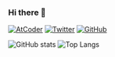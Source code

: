 ### Hi there 👋

[![AtCoder](https://img.shields.io/endpoint?url=https%3A%2F%2Fatcoder-badges.now.sh%2Fapi%2Fatcoder%2Fjson%2Fkuroinusan)](https://atcoder.jp/users/kuroinusan)
[![Twitter](https://img.shields.io/twitter/follow/N0deMain?style=social)](https://twitter.com/N0deMain)
[![GitHub](https://img.shields.io/github/followers/penguin8331.svg?style=social&label=Follow)](https://github.com/penguin8331?tab=followers)  

![GitHub stats](https://github-readme-stats.vercel.app/api?username=pochi1111&show_icons=true)
![Top Langs](https://github-readme-stats.vercel.app/api/top-langs/?username=pochi1111&theme=light&layout=compact)

<!--
**pochi1111/pochi1111** is a ✨ _special_ ✨ repository because its `README.md` (this file) appears on your GitHub profile.

Here are some ideas to get you started:

- 🔭 I’m currently working on ...
- 🌱 I’m currently learning ...
- 👯 I’m looking to collaborate on ...
- 🤔 I’m looking for help with ...
- 💬 Ask me about ...
- 📫 How to reach me: ...
- 😄 Pronouns: ...
- ⚡ Fun fact: ...
-->
